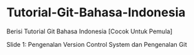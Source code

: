 # Tutorial-Git-Bahasa-Indonesia
Berisi Tutorial Git Bahasa Indonesia [Cocok Untuk Pemula]

Slide 1: Pengenalan Version Control System dan Pengenalan Git
